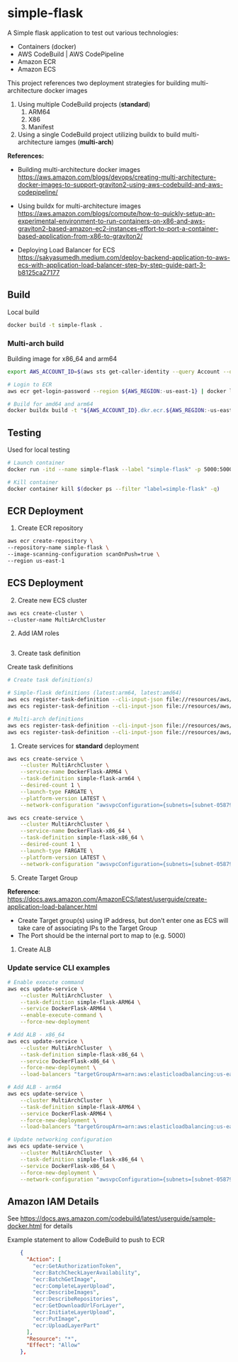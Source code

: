 # simple-flask

A Simple flask application to test out various technologies:

- Containers (docker)
- AWS CodeBuild | AWS CodePipeline
- Amazon ECR
- Amazon ECS

This project references two deployment strategies for building multi-architecture docker images

1.  Using multiple CodeBuild projects (**standard**)
    1.  ARM64
    2.  X86
    3.  Manifest
2.  Using a single CodeBuild project utilizing buildx to build multi-architecture iamges (**multi-arch**)

**References:**

- Building multi-architecture docker images
  https://aws.amazon.com/blogs/devops/creating-multi-architecture-docker-images-to-support-graviton2-using-aws-codebuild-and-aws-codepipeline/

- Using buildx for multi-architecture images
  https://aws.amazon.com/blogs/compute/how-to-quickly-setup-an-experimental-environment-to-run-containers-on-x86-and-aws-graviton2-based-amazon-ec2-instances-effort-to-port-a-container-based-application-from-x86-to-graviton2/

- Deploying Load Balancer for ECS https://sakyasumedh.medium.com/deploy-backend-application-to-aws-ecs-with-application-load-balancer-step-by-step-guide-part-3-b8125ca27177

## Build

Local build

```bash
docker build -t simple-flask .
```

### Multi-arch build

Building image for x86_64 and arm64

```bash
export AWS_ACCOUNT_ID=$(aws sts get-caller-identity --query Account --output text)

# Login to ECR
aws ecr get-login-password --region ${AWS_REGION:-us-east-1} | docker login --username AWS --password-stdin ${AWS_ACCOUNT_ID}.dkr.ecr.${AWS_REGION:-us-east-1}.amazonaws.com

# Build for amd64 and arm64
docker buildx build -t "${AWS_ACCOUNT_ID}.dkr.ecr.${AWS_REGION:-us-east-1}.amazonaws.com/${IMAGE_REPO_NAME}:${IMAGE_TAG:latest}" --platform linux/amd64,linux/arm64 --push .
```

## Testing

Used for local testing

```bash
# Launch container
docker run -itd --name simple-flask --label "simple-flask" -p 5000:5000 simple-flask

# Kill container
docker container kill $(docker ps --filter "label=simple-flask" -q)
```

## ECR Deployment

1. Create ECR repository

```bash
aws ecr create-repository \
--repository-name simple-flask \
--image-scanning-configuration scanOnPush=true \
--region us-east-1
```

## ECS Deployment

2. Create new ECS cluster

```bash
aws ecs create-cluster \
--cluster-name MultiArchCluster
```

2. Add IAM roles

```bash

```

3. Create task definition

Create task definitions

```bash
# Create task definition(s)

# Simple-flask definitions (latest:arm64, latest:amd64)
aws ecs register-task-definition --cli-input-json file://resources/aws/ecs-task-definition-fargate-arm64.json
aws ecs register-task-definition --cli-input-json file://resources/aws/ecs-task-definition-fargate-x86_64.json

# Multi-arch definitions
aws ecs register-task-definition --cli-input-json file://resources/aws/ecs-task-definition-fargate-multi-arch-arm64.json
aws ecs register-task-definition --cli-input-json file://resources/aws/ecs-task-definition-fargate-multi-arch-x86_64.json
```

1. Create services for **standard** deployment

```bash
aws ecs create-service \
    --cluster MultiArchCluster \
    --service-name DockerFlask-ARM64 \
    --task-definition simple-flask-arm64 \
    --desired-count 1 \
    --launch-type FARGATE \
    --platform-version LATEST \
    --network-configuration "awsvpcConfiguration={subnets=[subnet-05879663ec53b5775,subnet-031c93cffa8b58491],securityGroups=[sg-03f0220e12fdbace3],assignPublicIp=ENABLED}"

aws ecs create-service \
    --cluster MultiArchCluster \
    --service-name DockerFlask-x86_64 \
    --task-definition simple-flask-x86_64 \
    --desired-count 1 \
    --launch-type FARGATE \
    --platform-version LATEST \
    --network-configuration "awsvpcConfiguration={subnets=[subnet-05879663ec53b5775,subnet-031c93cffa8b58491],securityGroups=[sg-03f0220e12fdbace3],assignPublicIp=ENABLED}"
```

5. Create Target Group

**Reference**: https://docs.aws.amazon.com/AmazonECS/latest/userguide/create-application-load-balancer.html

- Create Target group(s) using IP address, but don't enter one as ECS will take care of associating IPs to the Target Group
- The Port should be the internal port to map to (e.g. 5000)

1. Create ALB

### Update service CLI examples

```bash
# Enable execute command
aws ecs update-service \
    --cluster MultiArchCluster  \
    --task-definition simple-flask-ARM64 \
    --service DockerFlask-ARM64 \
    --enable-execute-command \
    --force-new-deployment

# Add ALB - x86_64
aws ecs update-service \
    --cluster MultiArchCluster  \
    --task-definition simple-flask-x86_64 \
    --service DockerFlask-x86_64 \
    --force-new-deployment \
    --load-balancers "targetGroupArn=arn:aws:elasticloadbalancing:us-east-1:152539975130:targetgroup/tg-simple-flask-x86/26a40e83948a05c1,containerName=flask-app,containerPort=5000"

# Add ALB - arm64
aws ecs update-service \
    --cluster MultiArchCluster  \
    --task-definition simple-flask-ARM64 \
    --service DockerFlask-ARM64 \
    --force-new-deployment \
    --load-balancers "targetGroupArn=arn:aws:elasticloadbalancing:us-east-1:152539975130:targetgroup/tg-simple-flask-arm64/3d30a4fc868f18b3,containerName=flask-app,containerPort=5000"

# Update networking configuration
aws ecs update-service \
    --cluster MultiArchCluster  \
    --task-definition simple-flask-x86_64 \
    --service DockerFlask-x86_64 \
    --force-new-deployment \
    --network-configuration "awsvpcConfiguration={subnets=[subnet-05879663ec53b5775,subnet-031c93cffa8b58491],securityGroups=[sg-03f0220e12fdbace3],assignPublicIp=ENABLED}"
```

## Amazon IAM Details

See https://docs.aws.amazon.com/codebuild/latest/userguide/sample-docker.html for details

Example statement to allow CodeBuild to push to ECR

```json
    {
      "Action": [
        "ecr:GetAuthorizationToken",
        "ecr:BatchCheckLayerAvailability",
        "ecr:BatchGetImage",
        "ecr:CompleteLayerUpload",
        "ecr:DescribeImages",
        "ecr:DescribeRepositories",
        "ecr:GetDownloadUrlForLayer",
        "ecr:InitiateLayerUpload",
        "ecr:PutImage",
        "ecr:UploadLayerPart"
      ],
      "Resource": "*",
      "Effect": "Allow"
    },
```
